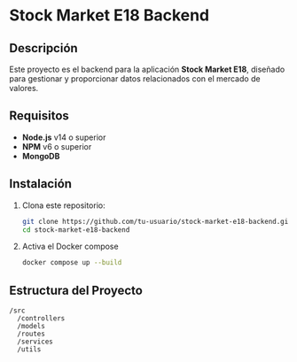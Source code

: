 # Stock Market E18 Backend

## Descripción

Este proyecto es el backend para la aplicación **Stock Market E18**, diseñado para gestionar y proporcionar datos relacionados con el mercado de valores.

## Requisitos

- **Node.js** v14 o superior
- **NPM** v6 o superior
- **MongoDB**

## Instalación

1. Clona este repositorio:
    ```bash
    git clone https://github.com/tu-usuario/stock-market-e18-backend.git
    cd stock-market-e18-backend
    ```

2. Activa el Docker compose
    ```bash
    docker compose up --build
    ```

## Estructura del Proyecto

```
/src
  /controllers
  /models
  /routes
  /services
  /utils
```

